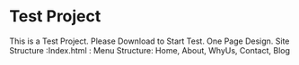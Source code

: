 # Test Project
This is a Test Project. Please Download to Start Test. One Page Design.
Site Structure :Index.html : Menu Structure:  Home, About, WhyUs, Contact, Blog
